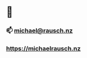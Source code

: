# 👋   

### 📫 michael@rausch.nz
### <a href="https://michaelrausch.nz/">https://michaelrausch.nz</a>      
